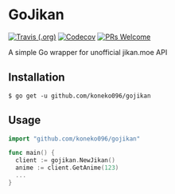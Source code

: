 GoJikan
===
[![Travis (.org)](https://img.shields.io/travis/koneko096/gojikan.svg?style=flat-square)](https://travis-ci.org/koneko096/gojikan)
[![Codecov](https://img.shields.io/codecov/c/github/koneko096/gojikan.svg?style=flat-square)](https://codecov.io/gh/koneko096/gojikan/)
[![PRs Welcome](https://img.shields.io/badge/PRs-welcome-brightgreen.svg?style=flat-square)](http://makeapullrequest.com)

A simple Go wrapper for unofficial jikan.moe API

## Installation
```shell
$ go get -u github.com/koneko096/gojikan
```

## Usage
```go
import "github.com/koneko096/gojikan"

func main() {
  client := gojikan.NewJikan()
  anime := client.GetAnime(123)
  ...
}
```
